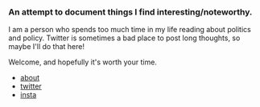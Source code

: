 ### An attempt to document things I find interesting/noteworthy.

I am a person who spends too much time in my life reading about politics and policy. Twitter is sometimes a bad place to post long thoughts, so maybe I'll do that here!

Welcome, and hopefully it's worth your time.


* [about](https://kielwells.com/about)
* [twitter](https://twitter.com/kielwells)
* [insta](https://instagram.com/kielwells)
